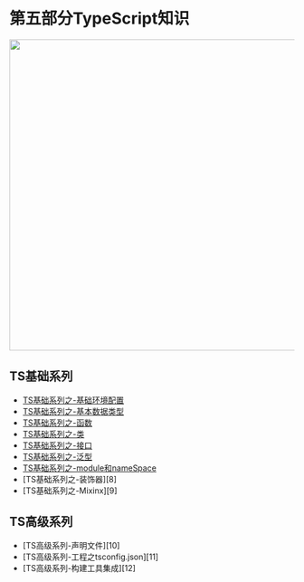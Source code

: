 # 第五部分TypeScript知识
 
<image src="https://github.com/MarsPen/-notes-summary/blob/master/images/typeScript.png" width="550"></image>

## TS基础系列
* [TS基础系列之-基础环境配置][1]
* [TS基础系列之-基本数据类型][2]
* [TS基础系列之-函数][3]
* [TS基础系列之-类][4]
* [TS基础系列之-接口][5]
* [TS基础系列之-泛型][6]
* [TS基础系列之-module和nameSpace][7]
* [TS基础系列之-装饰器][8]
* [TS基础系列之-Mixinx][9]


## TS高级系列
* [TS高级系列-声明文件][10]
* [TS高级系列-工程之tsconfig.json][11]
* [TS高级系列-构建工具集成][12]






[1]: https://github.com/MarsPen/-notes-summary/blob/master/typescript/envConfig.md
[2]: https://github.com/MarsPen/-notes-summary/blob/master/typescript/baseDataType.md
[3]: https://github.com/MarsPen/-notes-summary/blob/master/typescript/function.md
[4]: https://github.com/MarsPen/-notes-summary/blob/master/typescript/class.md
[5]: https://github.com/MarsPen/-notes-summary/blob/master/typescript/interfaces.md
[6]: https://github.com/MarsPen/-notes-summary/blob/master/typescript/generics.md
[7]: https://github.com/MarsPen/-notes-summary/blob/master/typescript/module.md



